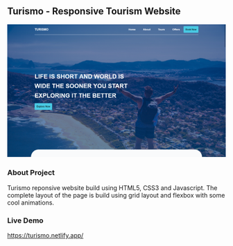## Turismo - Responsive Tourism Website

![](img/landing-page.png)

### About Project

Turismo reponsive website build using HTML5, CSS3 and Javascript. The complete layout of the page is build using grid layout and flexbox with some cool animations.

### Live Demo

https://turismo.netlify.app/
